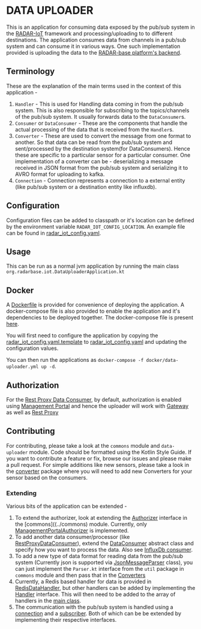 # DATA UPLOADER
This is an application for consuming data exposed by the pub/sub system in the [RADAR-IoT](https://github.com/RADAR-base/RADAR-IoT) framework and processing/uploading to to different destinations.
The application consumes data from channels in a pub/sub system and can consume it in various ways. One such implementation provided is uploading the data to the [RADAR-base platform's backend](https://github.com/RADAR-base/RADAR-Docker).

## Terminology
These are the explanation of the main terms used in the context of this application - 

1. `Handler` - This is used for Handling data coming in from the pub/sub system. This is also responsible for subscribing to the topics/channels of the pub/sub system. It usually forwards data to the `DataConsumer`s.
2. `Consumer` or `DataConsumer` - These are the components that handle the actual processing of the data that is received from the `Handler`s.
3. `Converter` - These are used to convert the message from one format to another. So that data can be read from the pub/sub system and sent/processed by the destination system(for DataConsumers). Hence these are specific to a particular sensor for a particular consumer. One implementation of a converter can be - deserializing a message received in JSON format from the pub/sub system and serializing it to AVRO format for uploading to kafka.
4. `Connection` - Connection represents a connection to a external entity (like pub/sub system or a destination entity like influxdb).

## Configuration
Configuration files can be added to classpath or it's location can be defined by the environment variable `RADAR_IOT_CONFIG_LOCATION`.
An example file can be found in [radar_iot_config.yaml](./radar_iot_config.yaml.template).

## Usage
This can be run as a normal jvm application by running the main class `org.radarbase.iot.DataUploaderApplication.kt`

## Docker

A [Dockerfile](../Dockerfile) is provided for convenience of deploying the application. A docker-compose file is also provided to enable the application and it's dependencies to be deployed together.
The docker-compose file is present [here](../docker/data-uploader.yml). 

You will first need to configure the application by copying the [radar_iot_config.yaml.template](../docker/etc/data-uploader/radar_iot_config.yaml.template) to [radar_iot_config.yaml](../docker/etc/data-uploader/radar_iot_config.yaml) and updating the configuration values.

You can then run the applications as `docker-compose -f docker/data-uploader.yml up -d`.

## Authorization
For the [Rest Proxy Data Consumer](./src/main/kotlin/org/radarbase/iot/consumer/RestProxyDataConsumer.kt), by default, authorization is enabled using [Management Portal](https://github.com/RADAR-base/ManagementPortal) and hence the uploader will work with [Gateway](https://github.com/RADAR-base/RADAR-Gateway) as well as [Rest Proxy](https://docs.confluent.io/current/kafka-rest/index.html)

## Contributing
For contributing, please take a look at the `commons` module and `data-uploader` module. Code should be formatted using the Kotlin Style Guide. If you want to contribute a feature or fix, browse our issues and please make a pull request.
For simple additions like new sensors, please take a look in the [converter](./src/main/kotlin/org/radarbase/iot/converter) package where you will need to add new Converters for your sensor based on the consumers.

### Extending
Various bits of the application can be extended - 

1. To extend the authorizer, look at extending the [Authorizer](../commons/src/main/kotlin/org/radarbase/iot/commons/auth/Authorizer.kt) interface in the [commons]((../commons) module. Currently, only [ManagementPortalAuthorizer](../commons/src/main/kotlin/org/radarbase/iot/commons/auth/ManagementPortalAuthorizer.kt) is implemented.
2. To add another data consumer/processor (like [RestProxyDataConsumer](./src/main/kotlin/org/radarbase/iot/consumer/RestProxyDataConsumer.kt)), extend the [DataConsumer](/src/main/kotlin/org/radarbase/iot/consumer/DataConsumer.kt) abstract class and specify how you want to process the data. Also see [InfluxDb consumer](./src/main/kotlin/org/radarbase/iot/consumer/InfluxDbDataConsumer.kt).
3. To add a new type of data format for reading data from the pub/sub system (Currently json is supported via [JsonMessageParser](./src/main/kotlin/org/radarbase/iot/converter/messageparser/JsonMessageParser.kt) class), you can just implement the `Parser.kt` interface from the `util` package in `commons` module and then pass that in the [Converters](./src/main/kotlin/org/radarbase/iot/converter)
4. Currently, a Redis based handler for data is provided in [RedisDataHandler](./src/main/kotlin/org/radarbase/iot/handler/RedisDataHandler.kt), but other handlers can be added by implementing the [Handler](./src/main/kotlin/org/radarbase/iot/handler/Handler.kt) interface. This will then need to be added to the array of handlers in the [main class](./src/main/kotlin/org/radarbase/iot/DataUploaderApplication.kt).
5. The communication with the pub/sub system is handled using a [connection](./src/main/kotlin/org/radarbase/iot/pubsub/connection) and a [subscriber](./src/main/kotlin/org/radarbase/iot/pubsub/subscriber). Both of which can be be extended by implementing their respective interfaces.